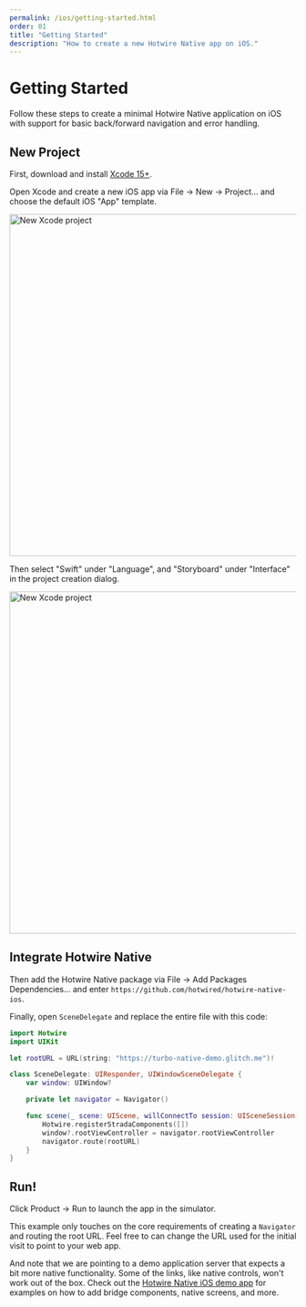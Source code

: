 ```yaml
---
permalink: /ios/getting-started.html
order: 01
title: "Getting Started"
description: "How to create a new Hotwire Native app on iOS."
---
```


# Getting Started

Follow these steps to create a minimal Hotwire Native application on iOS with support for basic back/forward navigation and error handling.

## New Project

First, download and install [Xcode 15+](https://developer.apple.com/xcode/).

Open Xcode and create a new iOS app via File → New → Project... and choose the default iOS "App" template.

<img src="/assets/new-xcode-project.png" class="border" width="600" alt="New Xcode project" />

Then select "Swift" under "Language", and "Storyboard" under "Interface" in the project creation dialog.

<img src="/assets/xcode-project-options.png" class="border" width="600" alt="New Xcode project" />

## Integrate Hotwire Native

Then add the Hotwire Native package via File → Add Packages Dependencies… and enter `https://github.com/hotwired/hotwire-native-ios`.

Finally, open `SceneDelegate` and replace the entire file with this code:

```swift
import Hotwire
import UIKit

let rootURL = URL(string: "https://turbo-native-demo.glitch.me")!

class SceneDelegate: UIResponder, UIWindowSceneDelegate {
    var window: UIWindow?

    private let navigator = Navigator()

    func scene(_ scene: UIScene, willConnectTo session: UISceneSession, options connectionOptions: UIScene.ConnectionOptions) {
        Hotwire.registerStradaComponents([])
        window?.rootViewController = navigator.rootViewController
        navigator.route(rootURL)
    }
}
```

## Run!

Click Product → Run to launch the app in the simulator.

This example only touches on the core requirements of creating a `Navigator` and routing the root URL. Feel free to can change the URL used for the initial visit to point to your web app.

And note that we are pointing to a demo application server that expects a bit more native functionality. Some of the links, like native controls, won't work out of the box. Check out the [Hotwire Native iOS demo app](https://github.com/hotwired/hotwire-native-ios/tree/main/Demo) for examples on how to add bridge components, native screens, and more.
